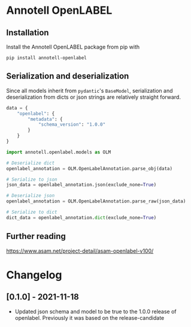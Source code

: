 # Annotell OpenLABEL

## Installation
Install the Annotell OpenLABEL package from pip with

    pip install annotell-openlabel

## Serialization and deserialization

Since all models inherit from `pydantic`'s `BaseModel`, serialization and deserialization from dicts or json strings are relatively straight forward. 

```py
data = {
    "openlabel": {
        "metadata": {
            "schema_version": "1.0.0"
        }
    }
}

import annotell.openlabel.models as OLM

# Deserialize dict
openlabel_annotation = OLM.OpenLabelAnnotation.parse_obj(data)

# Serialize to json
json_data = openlabel_annotation.json(exclude_none=True)

# Deserialize json
openlabel_annotation = OLM.OpenLabelAnnotation.parse_raw(json_data)

# Serialize to dict
dict_data = openlabel_annotation.dict(exclude_none=True)
```
    
## Further reading
https://www.asam.net/project-detail/asam-openlabel-v100/

# Changelog

## [0.1.0] - 2021-11-18
- Updated json schema and model to be true to the 1.0.0 release of openlabel. Previously it was based on the release-candidate